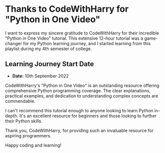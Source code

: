 # Thanks to CodeWithHarry for "Python in One Video"

I want to express my sincere gratitude to CodeWithHarry for their incredible "Python in One Video" tutorial. This extensive 12-hour tutorial was a game-changer for my Python learning journey, and I started learning from this playlist during my 4th semester of college.

## Learning Journey Start Date
- **Date:** 10th September 2022

CodeWithHarry's "Python in One Video" is an outstanding resource offering comprehensive Python programming coverage. The clear explanations, practical examples, and dedication to understanding complex concepts are commendable.

I can't recommend this tutorial enough to anyone looking to learn Python in-depth. It's an excellent resource for beginners and those looking to further their Python skills.

Thank you, CodeWithHarry, for providing such an invaluable resource for aspiring programmers.

Happy coding and learning!
